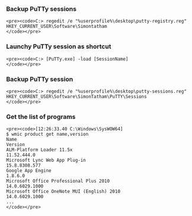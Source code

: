 ### Backup PuTTy sessions
    <pre><code>C:> regedit /e "%userprofile%\desktop\putty-registry.reg" HKEY_CURRENT_USER\Software\Simontatham
    </code></pre>

### Launchy PuTTy session as shortcut
    <pre><code>C:> [PuTTy.exe] -load [SessionName]
    </code></pre>

### Backup PuTTy session
    <pre><code>C:> regedit /e "%userprofile%\desktop\putty-sessions.reg" HKEY_CURRENT_USER\Software\SimonTatham\PuTTY\Sessions
    </code></pre>

### Get the list of programs
    <pre><code>[12:26:33.40 C:\Windows\SysWOW64]
    $ wmic product get name,version
    Name                                                                     Version
    ALM-Platform Loader 11.5x                                                11.52.444.0
    Microsoft Lync Web App Plug-in                                           15.8.8308.577
    Google App Engine                                                        1.8.6.0
    Microsoft Office Professional Plus 2010                                  14.0.6029.1000
    Microsoft Office OneNote MUI (English) 2010                              14.0.6029.1000
    ...
    </code></pre>
